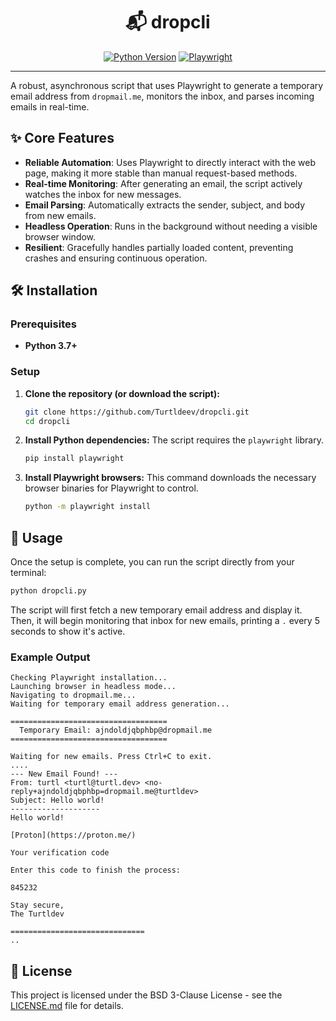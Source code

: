 <h1 align="center">
📬 dropcli
</h1>

<div align="center">

[![Python Version](https://img.shields.io/badge/python-3.7+-blue.svg)](https://www.python.org/downloads/)
[![Playwright](https://img.shields.io/badge/powered%20by-Playwright-2EAD33?logo=playwright)](https://playwright.dev/)

</div>

<hr>

A robust, asynchronous script that uses Playwright to generate a temporary email address from `dropmail.me`, monitors the inbox, and parses incoming emails in real-time.

## ✨ Core Features

- **Reliable Automation**: Uses Playwright to directly interact with the web page, making it more stable than manual request-based methods.
- **Real-time Monitoring**: After generating an email, the script actively watches the inbox for new messages.
- **Email Parsing**: Automatically extracts the sender, subject, and body from new emails.
- **Headless Operation**: Runs in the background without needing a visible browser window.
- **Resilient**: Gracefully handles partially loaded content, preventing crashes and ensuring continuous operation.

## 🛠️ Installation

### **Prerequisites**

- **Python 3.7+**

### **Setup**

1.  **Clone the repository (or download the script):**
    ```bash
    git clone https://github.com/Turtldeev/dropcli.git
    cd dropcli
    ```

2.  **Install Python dependencies:**
    The script requires the `playwright` library.
    ```bash
    pip install playwright
    ```

3.  **Install Playwright browsers:**
    This command downloads the necessary browser binaries for Playwright to control.
    ```bash
    python -m playwright install
    ```

## 🚀 Usage

Once the setup is complete, you can run the script directly from your terminal:

```bash
python dropcli.py
```

The script will first fetch a new temporary email address and display it. Then, it will begin monitoring that inbox for new emails, printing a `.` every 5 seconds to show it's active.

### Example Output

```
Checking Playwright installation...
Launching browser in headless mode...
Navigating to dropmail.me...
Waiting for temporary email address generation...

===================================
  Temporary Email: ajndoldjqbphbp@dropmail.me
===================================

Waiting for new emails. Press Ctrl+C to exit.
....
--- New Email Found! ---
From: turtl <turtl@turtl.dev> <no-reply+ajndoldjqbphbp=dropmail.me@turtldev>
Subject: Hello world!
--------------------
Hello world!

[Proton](https://proton.me/)

Your verification code

Enter this code to finish the process:

845232

Stay secure,
The Turtldev

==============================
..
```

## 📄 License

This project is licensed under the BSD 3-Clause License - see the [LICENSE.md](LICENSE.md) file for details.
